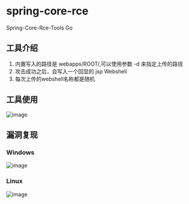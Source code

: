 # spring-core-rce
Spring-Core-Rce-Tools Go

##  工具介绍

1. 内置写入的路径是 webapps/ROOT/,可以使用参数 -d 来指定上传的路径
2. 攻击成功之后，会写入一个回显的 jsp Webshell
3. 每次上传的webshell名称都是随机

## 工具使用

![image](https://user-images.githubusercontent.com/44337217/163709870-f63c1a67-38d3-4a73-ac49-53aac261905c.png)


## 漏洞复现

### Windows 

![image](https://user-images.githubusercontent.com/44337217/163709793-716a2547-c929-4343-a09a-0de23ffb5b2e.png)

### Linux

![image](https://user-images.githubusercontent.com/44337217/163709821-2a287cf9-f111-4fa5-ac9d-a5757d6e206e.png)
